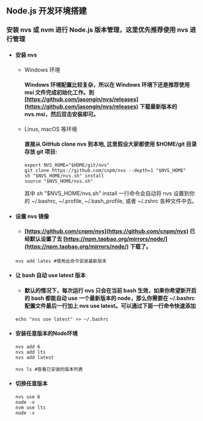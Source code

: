## Node.js 开发环境搭建

### 安装 nvs 或 nvm 进行 Node.js 版本管理，这里优先推荐使用 nvs 进行管理

  + #### 安装 nvs
    - Windows 环境
      #### Windows 环境配置比较复杂，所以在 Windows 环境下还是推荐使用 msi 文件完成初始化工作。到 [https://github.com/jasongin/nvs/releases](https://github.com/jasongin/nvs/releases) 下载最新版本的 nvs.msi，然后双击安装即可。
    - Linux, macOS 等环境
      #### 直接从 GitHub clone nvs 到本地, 这里假设大家都使用 $HOME/git 目录存放 git 项目:
      ```shell
      export NVS_HOME="$HOME/git/nvs"
      git clone https://github.com/cnpm/nvs --depth=1 "$NVS_HOME"
      sh "$NVS_HOME/nvs.sh" install
      source "$NVS_HOME/nvs.sh"
      ```
      其中 sh "$NVS_HOME/nvs.sh" install 一行命令会自动将 nvs 设置到你的 ~/.bashrc, ~/.profile, ~/.bash_profile, 或者 ~/.zshrc 各种文件中去。
  + #### 设置 nvs 镜像
    - #### [https://github.com/cnpm/nvs](https://github.com/cnpm/nvs) 已经默认设置了去 [https://npm.taobao.org/mirrors/node/](https://npm.taobao.org/mirrors/node/) 下载了。

    ```shell
    nvs add lates #使用此命令安装最新版本
    ```

  + #### 让 bash 自动 use latest 版本
    - #### 默认的情况下，每次运行 nvs 只会在当前 bash 生效，如果你希望新开启的 bash 都能自动 use 一个最新版本的 node，那么你需要在 ~/.bashrc 配置文件最后一行加上 nvs use latest。可以通过下面一行命令快速添加
    ```shell
    echo "nvs use latest" >> ~/.bashrc
    ```

  + #### 安装任意版本的Node环境
    ```shell
    nvs add 6
    nvs add lts
    nvs add latest

    nvs ls #查看已安装的版本列表
    ```

  + #### 切换任意版本
    ```shell
    nvs use 6
    node -v
    nvm use lts
    node -v
    ```
